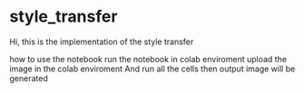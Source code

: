 # style_transfer

Hi, this is the implementation of the style transfer 

how to use the notebook 
run the notebook in colab enviroment 
upload the image in the colab enviroment 
And run all the cells then output image will be generated 

